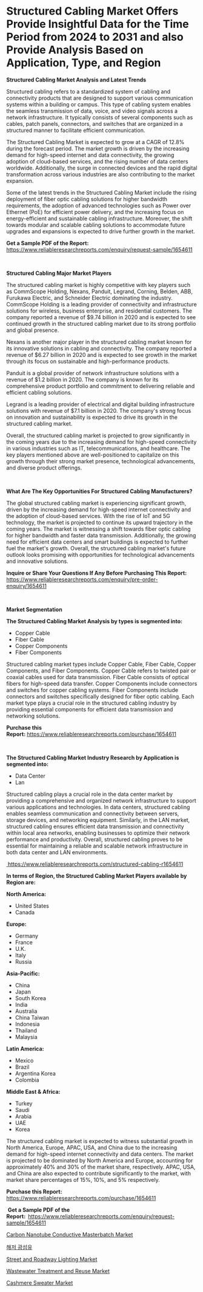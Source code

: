 <p><h1>Structured Cabling Market Offers Provide Insightful Data for the Time Period from 2024 to 2031 and also Provide Analysis Based on Application, Type, and Region</h1></p><p><strong>Structured Cabling Market Analysis and Latest Trends</strong></p>
<p><p>Structured cabling refers to a standardized system of cabling and connectivity products that are designed to support various communication systems within a building or campus. This type of cabling system enables the seamless transmission of data, voice, and video signals across a network infrastructure. It typically consists of several components such as cables, patch panels, connectors, and switches that are organized in a structured manner to facilitate efficient communication.</p><p>The Structured Cabling Market is expected to grow at a CAGR of 12.8% during the forecast period. The market growth is driven by the increasing demand for high-speed internet and data connectivity, the growing adoption of cloud-based services, and the rising number of data centers worldwide. Additionally, the surge in connected devices and the rapid digital transformation across various industries are also contributing to the market expansion.</p><p>Some of the latest trends in the Structured Cabling Market include the rising deployment of fiber optic cabling solutions for higher bandwidth requirements, the adoption of advanced technologies such as Power over Ethernet (PoE) for efficient power delivery, and the increasing focus on energy-efficient and sustainable cabling infrastructure. Moreover, the shift towards modular and scalable cabling solutions to accommodate future upgrades and expansions is expected to drive further growth in the market.</p></p>
<p><strong>Get a Sample PDF of the Report:&nbsp;</strong> <a href="https://www.reliableresearchreports.com/enquiry/request-sample/1654611">https://www.reliableresearchreports.com/enquiry/request-sample/1654611</a></p>
<p>&nbsp;</p>
<p><strong>Structured Cabling Major Market Players</strong></p>
<p><p>The structured cabling market is highly competitive with key players such as CommScope Holding, Nexans, Panduit, Legrand, Corning, Belden, ABB, Furukawa Electric, and Schneider Electric dominating the industry. CommScope Holding is a leading provider of connectivity and infrastructure solutions for wireless, business enterprise, and residential customers. The company reported a revenue of $9.74 billion in 2020 and is expected to see continued growth in the structured cabling market due to its strong portfolio and global presence.</p><p>Nexans is another major player in the structured cabling market known for its innovative solutions in cabling and connectivity. The company reported a revenue of $6.27 billion in 2020 and is expected to see growth in the market through its focus on sustainable and high-performance products.</p><p>Panduit is a global provider of network infrastructure solutions with a revenue of $1.2 billion in 2020. The company is known for its comprehensive product portfolio and commitment to delivering reliable and efficient cabling solutions.</p><p>Legrand is a leading provider of electrical and digital building infrastructure solutions with revenue of $7.1 billion in 2020. The company's strong focus on innovation and sustainability is expected to drive its growth in the structured cabling market.</p><p>Overall, the structured cabling market is projected to grow significantly in the coming years due to the increasing demand for high-speed connectivity in various industries such as IT, telecommunications, and healthcare. The key players mentioned above are well-positioned to capitalize on this growth through their strong market presence, technological advancements, and diverse product offerings.</p></p>
<p>&nbsp;</p>
<p><strong>What Are The Key Opportunities For Structured Cabling Manufacturers?</strong></p>
<p><p>The global structured cabling market is experiencing significant growth, driven by the increasing demand for high-speed internet connectivity and the adoption of cloud-based services. With the rise of IoT and 5G technology, the market is projected to continue its upward trajectory in the coming years. The market is witnessing a shift towards fiber optic cabling for higher bandwidth and faster data transmission. Additionally, the growing need for efficient data centers and smart buildings is expected to further fuel the market's growth. Overall, the structured cabling market's future outlook looks promising with opportunities for technological advancements and innovative solutions.</p></p>
<p><strong>Inquire or Share Your Questions If Any Before Purchasing This Report:</strong> <a href="https://www.reliableresearchreports.com/enquiry/pre-order-enquiry/1654611">https://www.reliableresearchreports.com/enquiry/pre-order-enquiry/1654611</a></p>
<p>&nbsp;</p>
<p><strong>Market Segmentation</strong></p>
<p><strong>The Structured Cabling Market Analysis by types is segmented into:</strong></p>
<p><ul><li>Copper Cable</li><li>Fiber Cable</li><li>Copper Components</li><li>Fiber Components</li></ul></p>
<p><p>Structured cabling market types include Copper Cable, Fiber Cable, Copper Components, and Fiber Components. Copper Cable refers to twisted pair or coaxial cables used for data transmission. Fiber Cable consists of optical fibers for high-speed data transfer. Copper Components include connectors and switches for copper cabling systems. Fiber Components include connectors and switches specifically designed for fiber optic cabling. Each market type plays a crucial role in the structured cabling industry by providing essential components for efficient data transmission and networking solutions.</p></p>
<p><strong>Purchase this Report:&nbsp;</strong><a href="https://www.reliableresearchreports.com/purchase/1654611">https://www.reliableresearchreports.com/purchase/1654611</a></p>
<p>&nbsp;</p>
<p><strong>The Structured Cabling Market Industry Research by Application is segmented into:</strong></p>
<p><ul><li>Data Center</li><li>Lan</li></ul></p>
<p><p>Structured cabling plays a crucial role in the data center market by providing a comprehensive and organized network infrastructure to support various applications and technologies. In data centers, structured cabling enables seamless communication and connectivity between servers, storage devices, and networking equipment. Similarly, in the LAN market, structured cabling ensures efficient data transmission and connectivity within local area networks, enabling businesses to optimize their network performance and productivity. Overall, structured cabling proves to be essential for maintaining a reliable and scalable network infrastructure in both data center and LAN environments.</p></p>
<p><a href="https://www.reliableresearchreports.com/structured-cabling-r1654611">&nbsp;https://www.reliableresearchreports.com/structured-cabling-r1654611</a></p>
<p><strong>In terms of Region, the Structured Cabling Market Players available by Region are:</strong></p>
<p>
    <p> <strong> North America: </strong>
        <ul>
            <li>United States</li>
            <li>Canada</li>
        </ul>
        </p> 
    <p> <strong> Europe: </strong>
        <ul>
            <li>Germany</li>
            <li>France</li>
            <li>U.K.</li>
            <li>Italy</li>
            <li>Russia</li>
        </ul>
        </p> 
    <p> <strong> Asia-Pacific: </strong>
        <ul>
            <li>China</li>
            <li>Japan</li>
            <li>South Korea</li>
            <li>India</li>
            <li>Australia</li>
            <li>China Taiwan</li>
            <li>Indonesia</li>
            <li>Thailand</li>
            <li>Malaysia</li>
        </ul>
        </p> 
    <p> <strong> Latin America: </strong>
        <ul>
            <li>Mexico</li>
            <li>Brazil</li>
            <li>Argentina Korea</li>
            <li>Colombia</li>
        </ul>
        </p> 
    <p> <strong> Middle East & Africa: </strong>
        <ul>
            <li>Turkey</li>
            <li>Saudi</li>
            <li>Arabia</li>
            <li>UAE</li>
            <li>Korea</li>
        </ul>
    </p>
    </p>
<p><p>The structured cabling market is expected to witness substantial growth in North America, Europe, APAC, USA, and China due to the increasing demand for high-speed internet connectivity and data centers. The market is projected to be dominated by North America and Europe, accounting for approximately 40% and 30% of the market share, respectively. APAC, USA, and China are also expected to contribute significantly to the market, with market share percentages of 15%, 10%, and 5% respectively.</p></p>
<p><strong>Purchase this Report: </strong><a href="https://www.reliableresearchreports.com/purchase/1654611">https://www.reliableresearchreports.com/purchase/1654611</a></p>
<p>&nbsp;<strong>Get a Sample PDF of the Report:&nbsp;&nbsp;</strong><a href="https://www.reliableresearchreports.com/enquiry/request-sample/1654611">https://www.reliableresearchreports.com/enquiry/request-sample/1654611</a></p>
<p><strong></strong></p>
<p><p><a href="https://issuu.com/reportprime-2/docs/carbon-nanotube-conductive-masterbatch-market-size">Carbon Nanotube Conductive Masterbatch Market</a></p><p><a href="https://github.com/valroy852/Market-Research-Report-List-1/blob/main/949429049359.md">해저 광섬유</a></p><p><a href="https://github.com/kathiaseamanalvaradovlprc2h/Market-Research-Report-List-2/blob/main/street-and-roadway-lighting-market.md">Street and Roadway Lighting Market</a></p><p><a href="https://www.linkedin.com/pulse/wastewater-treatment-reuse-market-insights-cagr-trends-growth-u8g2e">Wastewater Treatment and Reuse Market</a></p><p><a href="https://www.linkedin.com/pulse/cashmere-sweater-market-share-evolution-growth-trends-2024-ciipe">Cashmere Sweater Market</a></p></p>